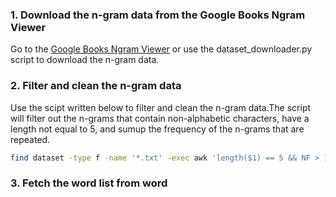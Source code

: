 ### 1. Download the n-gram data from the Google Books Ngram Viewer

Go to the [Google Books Ngram Viewer](https://books.google.com/ngrams) or use the dataset_downloader.py script to download the n-gram data.

### 2. Filter and clean the n-gram data

Use the scipt written below to filter and clean the n-gram data.The script will filter out the n-grams that contain non-alphabetic characters, have a length not equal to 5, and sumup the frequency of the n-grams that are repeated.

```bash
find dataset -type f -name '*.txt' -exec awk 'length($1) == 5 && NF > 1 {sums[$1] += $2} END {for (word in sums) print word, sums[word]}' {} + | sort > filtered_n_gram_data.txt
```

### 3. Fetch the word list from word
